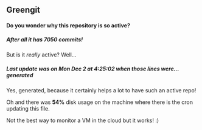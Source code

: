 ## Greengit

#### Do you wonder why this repository is so active?

##### After all it has 7050 commits!

But is it *really* active? Well...

##### Last update was on Mon Dec 2 at 4:25:02 when those lines were... generated

Yes, generated, because it certainly helps a lot to have such an active repo!

Oh and there was **54%** disk usage on the machine
where there is the cron updating this file.

Not the best way to monitor a VM in the cloud but it works! :)

